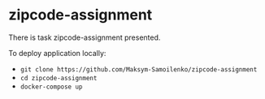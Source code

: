 # zipcode-assignment

There is task zipcode-assignment presented.

To  deploy application locally:
* `git clone https://github.com/Maksym-Samoilenko/zipcode-assignment`
* `cd zipcode-assignment`
* `docker-compose up`

